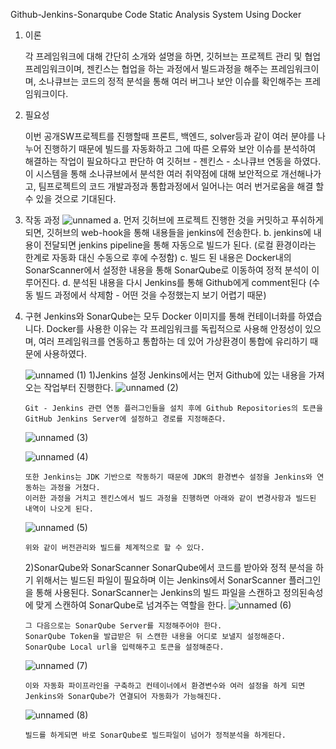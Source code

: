 
Github-Jenkins-Sonarqube Code Static Analysis System Using Docker

1. 이론
   
   각 프레임워크에 대해 간단히 소개와 설명을 하면, 깃허브는 프로젝트 관리 및 협업 프레임워크이며, 젠킨스는 협업을 하는 과정에서 빌드과정을 해주는 프레임워크이며, 소나큐브는 코드의 정적 분석을    통해 여러 버그나 보안 이슈를 확인해주는 프레임워크이다.

2. 필요성
   
   이번 공개SW프로젝트를 진행할때 프론트, 백엔드, solver등과 같이 여러 분야를 나누어 진행하기 때문에 빌드를 자동화하고 그에 따른 오류와 보안 이슈를 분석하여 해결하는 작업이 필요하다고 판단하
   여  깃허브 - 젠킨스 - 소나큐브 연동을 하였다.
   이 시스템을 통해 소나큐브에서 분석한 여러 취약점에 대해 보안적으로 개선해나가고, 팀프로젝트의 코드 개발과정과 통합과정에서 일어나는 여러 번거로움을 해결 할 수 있을 것으로 기대된다.

3. 작동 과정
   ![unnamed](https://github.com/CSID-DGU/2023-1-OPPS1-1921-5/assets/103040750/2a695c14-83d8-450d-b5ca-0b5407c3c46d)
   a. 먼저 깃허브에 프로젝트 진행한 것을 커밋하고 푸쉬하게 되면, 깃허브의 web-hook을 통해 내용들을 jenkins에 전송한다.
   b. jenkins에 내용이 전달되면 jenkins pipeline을 통해 자동으로 빌드가 된다. (로컬 환경이라는 한계로 자동화 대신 수동으로 후에 수정함)
   c. 빌드 된 내용은 Docker내의 SonarScanner에서 설정한 내용을 통해 SonarQube로 이동하여 정적 분석이 이루어진다.
   d. 분석된 내용을 다시 Jenkins를 통해 Github에게 comment된다 (수동 빌드 과정에서 삭제함 - 어떤 것을 수정했는지 보기 어렵기 때문)

5. 구현
   Jenkins와 SonarQube는 모두 Docker 이미지를 통해 컨테이너화를 하였습니다.
   Docker를 사용한 이유는 각 프레임워크를 독립적으로 사용해 안정성이 있으며, 여러 프레임워크를 연동하고 통합하는 데 있어 가상환경이 통합에 유리하기 때문에 사용하였다.
   
   ![unnamed (1)](https://github.com/CSID-DGU/2023-1-OPPS1-1921-5/assets/103040750/d48530fb-3c9c-4c4c-87ac-29ab97a973b9)
   1)Jenkins 설정
       Jenkins에서는 먼저 Github에 있는 내용을 가져오는 작업부터 진행한다.
 		   ![unnamed (2)](https://github.com/CSID-DGU/2023-1-OPPS1-1921-5/assets/103040750/115e969d-d5c3-497d-8d9a-d249214b0c9f)

       Git - Jenkins 관련 연동 플러그인들을 설치 후에 Github Repositories의 토큰을 GitHub Jenkins Server에 설정하고 경로를 지정해준다.
      ![unnamed (3)](https://github.com/CSID-DGU/2023-1-OPPS1-1921-5/assets/103040750/9e3188a8-72b8-4d6d-99f7-51a37b39191d)

      ![unnamed (4)](https://github.com/CSID-DGU/2023-1-OPPS1-1921-5/assets/103040750/0c7ca5cd-d686-4305-88a6-1d262a1443cb)


       또한 Jenkins는 JDK 기반으로 작동하기 때문에 JDK의 환경변수 설정을 Jenkins와 연동하는 과정을 거쳤다. 
       이러한 과정을 거치고 젠킨스에서 빌드 과정을 진행하면 아래와 같이 변경사항과 빌드된 내역이 나오게 된다.
      ![unnamed (5)](https://github.com/CSID-DGU/2023-1-OPPS1-1921-5/assets/103040750/929bce6f-4711-4c63-81bd-13d0d774bf0b)

       위와 같이 버전관리와 빌드를 체계적으로 할 수 있다.

   2)SonarQube와 SonarScanner
       SonarQube에서 코드를 받아와 정적 분석을 하기 위해서는 빌드된 파일이 필요하며 이는 Jenkins에서 SonarScanner 플러그인을 통해 사용된다. SonarScanner는 Jenkins의 빌드 파일을 스캔하고         정의된속성에 맞게 스캔하여 SonarQube로 넘겨주는 역할을 한다.
      ![unnamed (6)](https://github.com/CSID-DGU/2023-1-OPPS1-1921-5/assets/103040750/eb44a5d7-46be-4527-a184-a7bc932b0a49)

       그 다음으로는 SonarQube Server를 지정해주어야 한다.
       SonarQube Token을 발급받은 뒤 스캔한 내용을 어디로 보낼지 설정해준다. SonarQube Local url을 입력해주고 토큰을 설정해준다.
      ![unnamed (7)](https://github.com/CSID-DGU/2023-1-OPPS1-1921-5/assets/103040750/4addeb04-e00f-4df7-84b5-a725df1d7a97)

       이와 자동화 파이프라인을 구축하고 컨테이너에서 환경변수와 여러 설정을 하게 되면 Jenkins와 SonarQube가 연결되어 자동화가 가능해진다.
      ![unnamed (8)](https://github.com/CSID-DGU/2023-1-OPPS1-1921-5/assets/103040750/c17c5377-e321-45b1-a81b-82f28b1347c9)


       빌드를 하게되면 바로 SonarQube로 빌드파일이 넘어가 정적분석을 하게된다.

